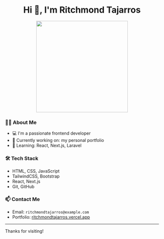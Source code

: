 <h1 align="center">Hi 👋, I'm Ritchmond Tajarros</h1>
<p align="center">
  <img src="https://media.giphy.com/media/qgQUggAC3Pfv687qPC/giphy.gif" width="300" />
</p>

### 👨‍💻 About Me

- 💻 I'm a passionate frontend developer
- 🔭 Currently working on: my personal portfolio
- 🌱 Learning: React, Next.js, Laravel

### 🛠 Tech Stack

- HTML, CSS, JavaScript
- TailwindCSS, Bootstrap
- React, Next.js
- Git, GitHub

### 📫 Contact Me

- Email: `ritchmondtajarros@example.com`
- Portfolio: [ritchmondtajarros.vercel.app](https://ritchmondtajarros.vercel.app)

---

Thanks for visiting!


